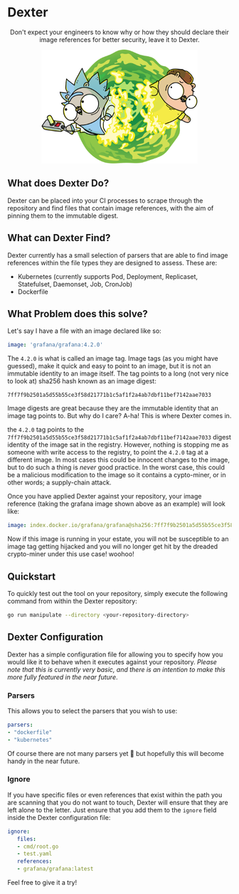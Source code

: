 # Dexter

<center>Don't expect your engineers to know why or how they should declare their image references for better security, leave it to Dexter.</center>

<p align="center">
  <img src="./logo/RickAndMortyGopher.png" height="256" width="350" alt="dexter project logo (imported from https://github.com/ashleymcnamara/gophers)" />
</p>

## What does Dexter Do?
Dexter can be placed into your CI processes to scrape through the repository and find files that contain image references, with the aim of pinning them to the immutable digest.

## What can Dexter Find?

Dexter currently has a small selection of parsers that are able to find image references within the file types they are designed to assess. These are:
- Kubernetes (currently supports Pod, Deployment, Replicaset, Statefulset, Daemonset, Job, CronJob)
- Dockerfile

## What Problem does this solve?

Let's say I have a file with an image declared like so:

```yaml
image: 'grafana/grafana:4.2.0'
```

The `4.2.0` is what is called an image tag. Image tags (as you might have guessed), make it quick and easy to point to an image, but it is not an immutable identity to an image itself. The tag points to a long (not very nice to look at) sha256 hash known as an image digest:

```
7ff7f9b2501a5d55b55ce3f58d21771b1c5af1f2a4ab7dbf11bef7142aae7033
```

Image digests are great because they are the immutable identity that an image tag points to. But why do I care? A-ha! This is where Dexter comes in.

the `4.2.0` tag points to the `7ff7f9b2501a5d55b55ce3f58d21771b1c5af1f2a4ab7dbf11bef7142aae7033` digest identity of the image sat in the registry. However, nothing is stopping me as someone with write access to the registry, to point the `4.2.0` tag at a different image. In most cases this could be innocent changes to the image, but to do such a thing is *never* good practice. In the worst case, this could be a malicious modification to the image so it contains a cypto-miner, or in other words; a supply-chain attack.

Once you have applied Dexter against your repository, your image reference (taking the grafana image shown above as an example) will look like:

```yaml
image: index.docker.io/grafana/grafana@sha256:7ff7f9b2501a5d55b55ce3f58d21771b1c5af1f2a4ab7dbf11bef7142aae7033
```

Now if this image is running in your estate, you will not be susceptible to an image tag getting hijacked and you will no longer get hit by the dreaded crypto-miner under this use case! woohoo!

## Quickstart

To quickly test out the tool on your repository, simply execute the following command from within the Dexter repository:

```bash
go run manipulate --directory <your-repository-directory>
```

## Dexter Configuration

Dexter has a simple configuration file for allowing you to specify how you would like it to behave when it executes against your repository. *Please note that this is currently very basic, and there is an intention to make this more fully featured in the near future*.

### Parsers

This allows you to select the parsers that you wish to use:

```yaml
parsers:
- "dockerfile"
- "kubernetes"
```

Of course there are not many parsers yet 👀 but hopefully this will become handy in the near future.

### Ignore

If you have specific files or even references that exist within the path you are scanning that you do not want to touch, Dexter will ensure that they are left alone to the letter. Just ensure that you add them to the `ignore` field inside the Dexter configuration file:

```yaml
ignore:
   files:
   - cmd/root.go
   - test.yaml
   references:
   - grafana/grafana:latest
```


Feel free to give it a try!
